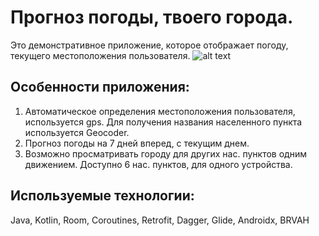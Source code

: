 # Прогноз погоды, твоего города.
Это демонстративное приложение, которое отображает погоду, текущего местоположения пользователя.
![alt text](example.com/logo.png)
## Особенности приложения:
1. Автоматическое определения местоположения пользователя, используется gps. Для получения названия населенного пункта используется Geocoder.
2. Прогноз погоды на 7 дней вперед, с текущим днем.
3. Возможно просматривать городу для других нас. пунктов одним движением. Доступно 6 нас. пунктов, для одного устройства.
## Используемые технологии:
Java, Kotlin, Room, Coroutines, Retrofit, Dagger, Glide, Androidx, BRVAH 
